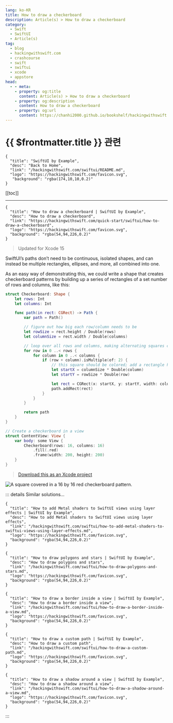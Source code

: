 ```yaml
---
lang: ko-KR
title: How to draw a checkerboard
description: Article(s) > How to draw a checkerboard
category:
  - Swift
  - SwiftUI
  - Article(s)
tag: 
  - blog
  - hackingwithswift.com
  - crashcourse
  - swift
  - swiftui
  - xcode
  - appstore
head:
  - - meta:
    - property: og:title
      content: Article(s) > How to draw a checkerboard
    - property: og:description
      content: How to draw a checkerboard
    - property: og:url
      content: https://chanhi2000.github.io/bookshelf/hackingwithswift.com/swiftui/how-to-draw-a-checkerboard.html
---
```


# {{ $frontmatter.title }} 관련

```component VPCard
{
  "title": "SwiftUI by Example",
  "desc": "Back to Home",
  "link": "/hackingwithswift.com/swiftui/README.md",
  "logo": "https://hackingwithswift.com/favicon.svg",
   "background": "rgba(174,10,10,0.2)"
}
```

[[toc]]

---

```component VPCard
{
  "title": "How to draw a checkerboard | SwiftUI by Example",
  "desc": "How to draw a checkerboard",
  "link": "https://hackingwithswift.com/quick-start/swiftui/how-to-draw-a-checkerboard",
  "logo": "https://hackingwithswift.com/favicon.svg",
  "background": "rgba(54,94,226,0.2)"
}
```

> Updated for Xcode 15

SwiftUI’s paths don’t need to be continuous, isolated shapes, and can instead be multiple rectangles, ellipses, and more, all combined into one.

As an easy way of demonstrating this, we could write a shape that creates checkerboard patterns by building up a series of rectangles of a set number of rows and columns, like this:

```swift
struct Checkerboard: Shape {
    let rows: Int
    let columns: Int

    func path(in rect: CGRect) -> Path {
        var path = Path()

        // figure out how big each row/column needs to be
        let rowSize = rect.height / Double(rows)
        let columnSize = rect.width / Double(columns)

        // loop over all rows and columns, making alternating squares colored    
        for row in 0 ..< rows {
            for column in 0 ..< columns {
                if (row + column).isMultiple(of: 2) {
                    // this square should be colored; add a rectangle here
                    let startX = columnSize * Double(column)
                    let startY = rowSize * Double(row)

                    let rect = CGRect(x: startX, y: startY, width: columnSize, height: rowSize)
                    path.addRect(rect)
                }
            }
        }

        return path
    }
}

// Create a checkerboard in a view
struct ContentView: View {
    var body: some View {
        Checkerboard(rows: 16, columns: 16)
            .fill(.red)
            .frame(width: 200, height: 200)    
    }
}
```

> [<FontIcon icon="fas fa-file-zipper"/>Download this as an Xcode project](https://hackingwithswift.com/files/projects/swiftui/how-to-draw-a-checkerboard-1.zip)

![A square covered in a 16 by 16 red checkerboard pattern.](https://hackingwithswift.com/img/books/quick-start/swiftui/how-to-draw-a-checkerboard-1~dark@2x.png)

::: details Similar solutions…

```component VPCard
{
  "title": "How to add Metal shaders to SwiftUI views using layer effects | SwiftUI by Example",
  "desc": "How to add Metal shaders to SwiftUI views using layer effects",
  "link": "/hackingwithswift.com/swiftui/how-to-add-metal-shaders-to-swiftui-views-using-layer-effects.md",
  "logo": "https://hackingwithswift.com/favicon.svg",
  "background": "rgba(54,94,226,0.2)"
}
```

```component VPCard
{
  "title": "How to draw polygons and stars | SwiftUI by Example",
  "desc": "How to draw polygons and stars",
  "link": "/hackingwithswift.com/swiftui/how-to-draw-polygons-and-stars.md",
  "logo": "https://hackingwithswift.com/favicon.svg",
  "background": "rgba(54,94,226,0.2)"
}
```

```component VPCard
{
  "title": "How to draw a border inside a view | SwiftUI by Example",
  "desc": "How to draw a border inside a view",
  "link": "/hackingwithswift.com/swiftui/how-to-draw-a-border-inside-a-view.md",
  "logo": "https://hackingwithswift.com/favicon.svg",
  "background": "rgba(54,94,226,0.2)"
}
```

```component VPCard
{
  "title": "How to draw a custom path | SwiftUI by Example",
  "desc": "How to draw a custom path",
  "link": "/hackingwithswift.com/swiftui/how-to-draw-a-custom-path.md",
  "logo": "https://hackingwithswift.com/favicon.svg",
  "background": "rgba(54,94,226,0.2)"
}
```

```component VPCard
{
  "title": "How to draw a shadow around a view | SwiftUI by Example",
  "desc": "How to draw a shadow around a view",
  "link": "/hackingwithswift.com/swiftui/how-to-draw-a-shadow-around-a-view.md",
  "logo": "https://hackingwithswift.com/favicon.svg",
  "background": "rgba(54,94,226,0.2)"
}
```

:::

